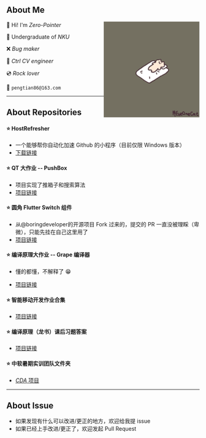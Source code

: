 ## About Me

<img align="right" alt="Funny Gif" src="sleep.gif" width="250" height="auto" />

:wave: Hi! I'm *Zero-Pointer*

:school: ​Undergraduate of *NKU*

:x: *Bug maker*

:book: *Ctrl CV engineer*

:cd: *Rock lover*

:speech_balloon: ``pengtian86@163.com``



---

## About Repositories

#### :star: HostRefresher

* 一个能够帮你自动化加速 Github 的小程序（目前仅限 Windows 版本）
* [下载链接](https://github.com/Zero-Pointer/HostRefresher)

#### :star: QT 大作业 -- PushBox

* 项目实现了推箱子和搜索算法
* [项目链接](https://github.com/Zero-Pointer/PushBox)

#### :star: 圆角 Flutter Switch 组件

* 从@boringdeveloper的开源项目 Fork 过来的，提交的 PR 一直没被理睬（卑微），只能先挂在自己这里用了
* [项目链接](https://github.com/Zero-Pointer/FlutterSwitch)

#### :star: 编译原理大作业 -- Grape 编译器

* 懂的都懂，不解释了 :grin:

* [项目链接](https://github.com/Zero-Pointer/grape)

#### :star:  智能移动开发作业合集

* [项目链接](https://github.com/Zero-Pointer/ZptIMDHW)

#### :star: 编译原理（龙书）课后习题答案

* [项目链接](https://github.com/Zero-Pointer/dragon-book-exercise-answers)

#### :star: 中软暑期实训团队文件夹

* [*CDA* 项目](https://github.com/Zero-Pointer/summmerschool)

---

## About Issue

* 如果发现有什么可以改进/更正的地方，欢迎给我提 issue
* 如果已经上手改进/更正了，欢迎发起 Pull Request

